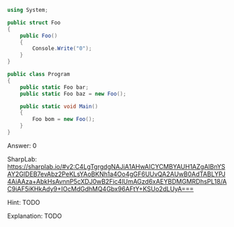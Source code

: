 ```cs
using System;

public struct Foo
{
    public Foo()
    {
        Console.Write("0");
    }
}

public class Program
{
    public static Foo bar;
    public static Foo baz = new Foo();

    public static void Main()
    {
        Foo bom = new Foo();
    }
}
```

Answer: 0

SharpLab: https://sharplab.io/#v2:C4LgTgrgdgNAJiA1AHwAICYCMBYAUH1AZgAIBnYSAY2GIDEB7evAbz2PeKLsYAoBKNh1a4Oo4gGF6UUvQA2AUwB0AdTABLYPJ4AiAAza+AbkHsAvnnP5cXDJ0wB2Fic4lUmAGzd6xAEYBDMGMRDhsPL18/AC9iAF5iKHkAdy9+IOcMdGdhMQ4Gbx96AFtY+KSUo2dLUyA===

Hint:
TODO

Explanation:
TODO
